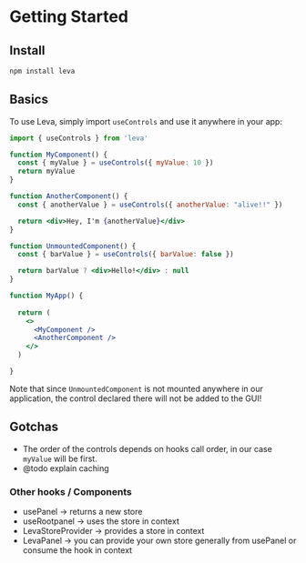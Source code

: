 # Getting Started

## Install

```bash
npm install leva
```

## Basics

To use Leva, simply import `useControls` and use it anywhere in your app:

```jsx
import { useControls } from 'leva'

function MyComponent() {
  const { myValue } = useControls({ myValue: 10 })
  return myValue
}

function AnotherComponent() {
  const { anotherValue } = useControls({ anotherValue: "alive!!" })

  return <div>Hey, I'm {anotherValue}</div>
}

function UnmountedComponent() {
  const { barValue } = useControls({ barValue: false })

  return barValue ? <div>Hello!</div> : null
}

function MyApp() {
  
  return (
    <>
      <MyComponent />
      <AnotherComponent />
    </>
  )

}
```

Note that since `UnmountedComponent` is not mounted anywhere in our application, the control declared there will not be added to the GUI!

## Gotchas

- The order of the controls depends on hooks call order, in our case `myValue` will be first.
- @todo explain caching


### Other hooks / Components

- usePanel -> returns a new store
- useRootpanel -> uses the store in context
- LevaStoreProvider -> provides a store in context
- LevaPanel -> you can provide your own store generally from usePanel or consume the hook in context
